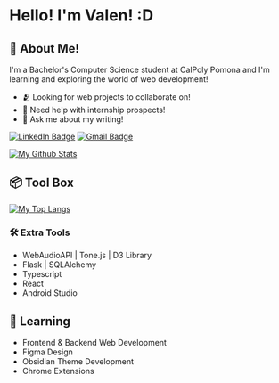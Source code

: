 # Hello! I'm Valen! :D
## 📡 About Me!        
I'm a Bachelor's Computer Science student at CalPoly Pomona and I'm learning and exploring the world of web development!                
* 🫂 Looking for web projects to collaborate on!         
* 📨 Need help with internship prospects!          
* 📝 Ask me about my writing!
  
<a href="https://www.linkedin.com/in/vdeleon-ca/"><img src="https://img.shields.io/badge/LinkedIn-blue?style=for-the-badge&logo=linkedin&logoColor=white" alt="LinkedIn Badge"/></a>
<a href="mailto:valeriedeleon4521@gmail.com"><img src="https://img.shields.io/badge/Gmail-D14836?style=for-the-badge&logo=gmail&logoColor=white" alt="Gmail Badge"/></a>

[![My Github Stats](https://github-readme-stats.vercel.app/api?username=wheatleyinabox&hide_rank=true&custom_title=My%20Github%20Stats&hide_border=true&theme=transparent&icon_color=ED9121&text_color=ffffff&title_color=ffffff&show_icons=true&hide=issues&show=prs_merged,reviews)](https://github.com/wheatleyinabox/github-readme-stats)

## 📦 Tool Box   
[![My Top Langs](https://github-readme-stats.vercel.app/api/top-langs/?username=wheatleyinabox&theme=transparent&hide=Makefile&hide_progress=true&hide_border=true&title_color=ffffff&text_color=ffffff&custom_title=Languages&langs_count=11&exclude_repo=Assembly_Code)](https://github.com/wheatleyinabox/github-readme-stats)
### 🛠 Extra Tools
* WebAudioAPI | Tone.js | D3 Library
* Flask | SQLAlchemy       
* Typescript        
* React     
* Android Studio          

## 🌱 Learning
* Frontend & Backend Web Development     
* Figma Design               
* Obsidian Theme Development  
* Chrome Extensions        
